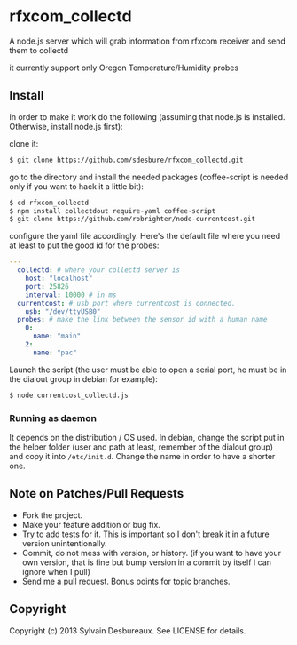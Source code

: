 rfxcom_collectd
===============

A node.js server which will grab information from rfxcom receiver and send them to collectd

it currently support only Oregon Temperature/Humidity probes

## Install

In order to make it work do the following (assuming that node.js is installed. Otherwise, install node.js first):

clone it:

```bash
$ git clone https://github.com/sdesbure/rfxcom_collectd.git
```

go to the directory and install the needed packages (coffee-script is needed only if you want to hack it a little bit):

``` bash
$ cd rfxcom_collectd
$ npm install collectdout require-yaml coffee-script
$ git clone https://github.com/robrighter/node-currentcost.git
```

configure the yaml file accordingly. Here's the default file where you need at least to put the good id for the probes:

``` yaml
---
  collectd: # where your collectd server is
    host: "localhost"
    port: 25826
    interval: 10000 # in ms
  currentcost: # usb port where currentcost is connected.
    usb: "/dev/ttyUSB0"
  probes: # make the link between the sensor id with a human name
    0:
      name: "main"
    2:
      name: "pac"
```

Launch the script (the user must be able to open a serial port, he must be in the dialout group in debian for example):

``` bash
$ node currentcost_collectd.js
```

### Running as daemon

It depends on the distribution / OS used. In debian, change the script put in the helper folder (user and path at least, remember of the dialout group) and copy it into `/etc/init.d`. Change the name in order to have a shorter one.

## Note on Patches/Pull Requests

* Fork the project.
* Make your feature addition or bug fix.
* Try to add tests for it. This is important so I don't break it in a future version unintentionally.
* Commit, do not mess with version, or history. (if you want to have your own version, that is fine but bump version in a commit by itself I can ignore when I pull)
* Send me a pull request. Bonus points for topic branches.

## Copyright

Copyright (c) 2013 Sylvain Desbureaux. See LICENSE for details.

